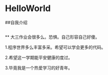 # HelloWorld

##自我介绍

  
  ```北京工业大学软件学院数字媒体学生。编程新司机。
  ```
  
**  大三作业会很多么。恐惧。自己形容自己好傻。
  

  1.程序世界多么丰富多采。希望可以学会更多的代码。
  
  2.希望这一学期能平安健康的度过。
  
  3.毕竟我是一个热爱学习的好青年。
